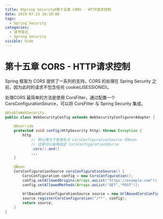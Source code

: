 ```yaml
---
title: 《Spring Security》第十五章 CORS - HTTP请求控制
date: 2019-07-23 16:10:00
tags:
  - Spring Security
categories:
  - 读书笔记
  - Spring Security
visible: hide
---
```


# 第十五章 CORS - HTTP请求控制

Spring 框架为 CORS 提供了一系列的支持。CORS 的处理在 Spring Security 之前，因为此时的请求不包含任何 cookie(JSESSIONID)。

处理CORS 最简单的方法是使用 CorsFilter，通过配置一个 CorsConfigurationSource，可以将 CorsFilter 与 Spring Security 集成。

```java
@EnableWebSecurity
public class WebSecurityConfig extends WebSecurityConfigurerAdapter {
    
    @Override
    protected void config(HttpSecurity http) throws Exception {
        http
            // 默认情况下使用名为 corsConfigurationSource 的bean
            // 这里可以省略指定 CorsConfigurationSOurce
            .cors().and()
            ...
    }
    
    @Bean
    CorsConfigurationSource corsConfigurationSource() {
        CorsConfiguration config = new CorsConfiguration();
        config.setAllowedOrigins(Arrays.asList("https://example.com"));
        config.setAllowedMethods(Arrays.asList("GET","POST"));
        
        UrlBasedCorsConfigurationSource source = new UrlBasedCorsConfigurationSource();
        source.registerCorsConfiguration("/**", config);
        return source;
    }
}
```

